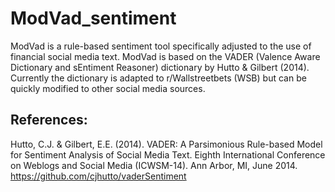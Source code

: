 # ModVad_sentiment

ModVad is a rule-based sentiment tool specifically adjusted to the use of financial social media text. ModVad is based on the VADER (Valence Aware Dictionary and sEntiment Reasoner) dictionary by Hutto & Gilbert (2014). Currently the dictionary is adapted to r/Wallstreetbets (WSB) but can be quickly modified to other social media sources.







## References:
Hutto, C.J. & Gilbert, E.E. (2014). VADER: A Parsimonious Rule-based Model for Sentiment Analysis of Social Media Text. Eighth International Conference on Weblogs and Social Media (ICWSM-14). Ann Arbor, MI, June 2014. https://github.com/cjhutto/vaderSentiment
